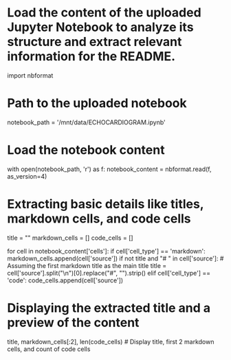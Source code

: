 # Load the content of the uploaded Jupyter Notebook to analyze its structure and extract relevant information for the README.
import nbformat

# Path to the uploaded notebook
notebook_path = '/mnt/data/ECHOCARDIOGRAM.ipynb'

# Load the notebook content
with open(notebook_path, 'r') as f:
    notebook_content = nbformat.read(f, as_version=4)

# Extracting basic details like titles, markdown cells, and code cells
title = ""
markdown_cells = []
code_cells = []

for cell in notebook_content['cells']:
    if cell['cell_type'] == 'markdown':
        markdown_cells.append(cell['source'])
        if not title and "# " in cell['source']:
            # Assuming the first markdown title as the main title
            title = cell['source'].split("\n")[0].replace("#", "").strip()
    elif cell['cell_type'] == 'code':
        code_cells.append(cell['source'])

# Displaying the extracted title and a preview of the content
title, markdown_cells[:2], len(code_cells)  # Display title, first 2 markdown cells, and count of code cells
